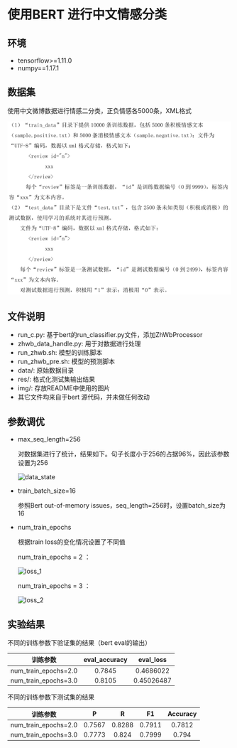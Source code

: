 # 使用BERT 进行中文情感分类

## 环境

- tensorflow>=1.11.0
- numpy==1.17.1

## 数据集

使用中文微博数据进行情感二分类，正负情感各5000条，XML格式

<img src=".\img\datainfo.png" alt="datainfo"  />



## 文件说明

- run_c.py: 基于bert的run_classifier.py文件，添加ZhWbProcessor 
- zhwb_data_handle.py: 用于对数据进行处理
- run_zhwb.sh: 模型的训练脚本
- run_zhwb_pre.sh: 模型的预测脚本
- data/: 原始数据目录
- res/: 格式化测试集输出结果
- img/: 存放README中使用的图片
- 其它文件均来自于bert 源代码，并未做任何改动

## 参数调优

- max_seq_length=256

  对数据集进行了统计，结果如下。句子长度小于256的占据96%，因此该参数设置为256

  ![data_state](C:\Users\26241\Desktop\Bert-Zh-SA\img\data_state.jpg)

- train_batch_size=16

  参照Bert out-of-memory issues，seq_length=256时，设置batch_size为16

- num_train_epochs

  根据train loss的变化情况设置了不同值

  num_train_epochs = 2 ：

  ![loss_1](C:\Users\26241\Desktop\Bert-Zh-SA\img\loss_1.png)

  num_train_epochs = 3 ：

  ![loss_2](C:\Users\26241\Desktop\Bert-Zh-SA\img\loss_2.jpg)

## 实验结果

不同的训练参数下验证集的结果（bert eval的输出）

|       训练参数       | eval_accuracy | eval_loss  |
| :------------------: | :-----------: | :--------: |
| num_train_epochs=2.0 |    0.7845     | 0.4686022  |
| num_train_epochs=3.0 |    0.8105     | 0.45026487 |

不同的训练参数下测试集的结果

|       训练参数       |   P    |   R    |   F1   | Accuracy |
| :------------------: | :----: | :----: | :----: | :------: |
| num_train_epochs=2.0 | 0.7567 | 0.8288 | 0.7911 |  0.7812  |
| num_train_epochs=3.0 | 0.7773 | 0.824  | 0.7999 |  0.794   |

